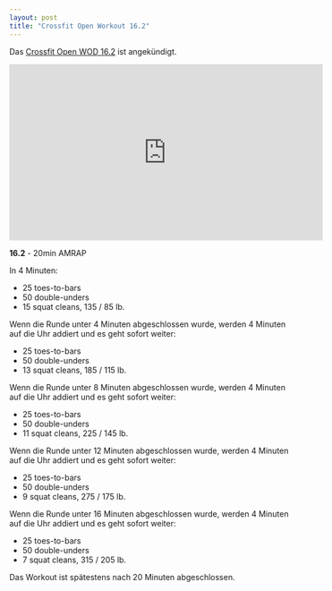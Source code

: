 ```yaml
---
layout: post
title: "Crossfit Open Workout 16.2"
---
```


Das [Crossfit Open WOD 16.2][0] ist angekündigt.

<iframe width="560" height="315" src="https://www.youtube-nocookie.com/embed/_oJtaRP80Oo" frameborder="0" allowfullscreen></iframe>

**16.2** - 20min AMRAP

In 4 Minuten:

* 25 toes-to-bars
* 50 double-unders
* 15 squat cleans, 135 / 85 lb.

Wenn die Runde unter 4 Minuten abgeschlossen wurde, werden 4 Minuten auf die Uhr addiert und es geht sofort weiter:

* 25 toes-to-bars
* 50 double-unders
* 13 squat cleans, 185 / 115 lb.

Wenn die Runde unter 8 Minuten abgeschlossen wurde, werden 4 Minuten auf die Uhr addiert und es geht sofort weiter:

* 25 toes-to-bars
* 50 double-unders
* 11 squat cleans, 225 / 145 lb.

Wenn die Runde unter 12 Minuten abgeschlossen wurde, werden 4 Minuten auf die Uhr addiert und es geht sofort weiter:

* 25 toes-to-bars
* 50 double-unders
* 9 squat cleans, 275 / 175 lb.

Wenn die Runde unter 16 Minuten abgeschlossen wurde, werden 4 Minuten auf die Uhr addiert und es geht sofort weiter:

* 25 toes-to-bars
* 50 double-unders
* 7 squat cleans, 315 / 205 lb.

Das Workout ist spätestens nach 20 Minuten abgeschlossen.

[0]: http://games.crossfit.com/workouts/the-open/2016#tabs-2
